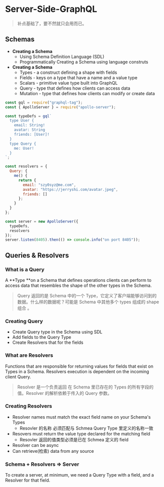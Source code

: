 # Server-Side-GraphQL

> 补点基础了，要不然就只会用而已。

## Schemas

- **Creating a Schema**
  - Using Schema Definition Language (SDL)
  - Programmatically Creating a Schema using language construts
- **Creating a Schema**
  - Types - a construct defining a shape with fields
  - Fields - keys on a type that have a name and a value type
  - Scalars - primitive value type built into GraphQL
  - Query - type that defines how clients can access data
  - Mutation - type that defines how clients can modify or create data

```js
const gql = require("graphql-tag");
const { ApolloServer } = require("apollo-server");

const typeDefs = gql`
  type User {
    email: String!
    avatar: String
    friends: [User]!
  }
  type Query {
    me: User!
  }
`;

const resolvers = {
  Query: {
    me() {
      return {
        email: "szy0syz@me.com",
        avatar: "https://jerryshi.com/avatar.jpeg",
        friends: []
      };
    }
  }
};

const server = new ApolloServer({
  typeDefs,
  resolvers
});
server.listen(8405).then(() => console.info("on port 8405"));
```

## Queries & Resolvers

### What is a Query

A **Type **on a Schema that defines operations clients can perform to access data that resembles the shape of the other types in the Schema.

> Query 返回的是 Schema 中的一个 Type，它定义了客户端能够访问到的数据。什么样的数据呢？可能是 Schema 中其他多个 types 组成的 shape 组合 。

### Creating Query

- Create Query type in the Schema using SDL
- Add fields to the Query Type
- Create Resolvers that for the fields

### What are Resolvers

Functions that are responsible for returning values for fields that exist on Types in a Schema. Resolvers execution is dependent on the incoming client Query.

> Resolver 是一个负责返回 在 Schema 里已存在的 Types 的所有字段的值。Resolver 的解析依赖于传入的 Query 参数。

### Creating Resolvers

- Resolver names must match the exact field name on your Schema's Types
  - Resovler 的名称 必须匹配与 Schmea Query Type 里定义的名称一致
- Resovers must return the value type declared for the matching field
  - Resovler 返回的值类型必须是已在 Schmea 定义的 field
- Resolver can be async
- Can retrieve(检索) data from any source

### Schema + Resolvers => Server

To create a server, at minimum, we need a Query Type with a field, and a Resolver for that field.
